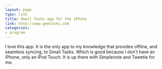```yaml
---
layout: page
type: link
title: Gmail Tasks app for the iPhone
link: http://www.geetasks.com
categories: 
- program
---
```

I love this app. It is the only app to my knowledge that provides offline, and seamless syncing, to Gmail Tasks. Which is good because I don't have an iPhone, only an iPod Touch. It is up there with Simplenote and Tweetie for me.
